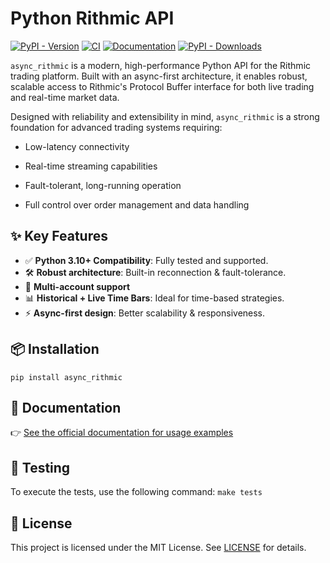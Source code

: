 # Python Rithmic API

[![PyPI - Version](https://img.shields.io/pypi/v/async_rithmic)](https://pypi.org/project/async-rithmic/)
[![CI](https://github.com/rundef/async_rithmic/actions/workflows/ci.yml/badge.svg)](https://github.com/rundef/async_rithmic/actions/workflows/ci.yml)
[![Documentation](https://app.readthedocs.org/projects/async-rithmic/badge/?version=latest)](https://async-rithmic.readthedocs.io/en/latest/)
[![PyPI - Downloads](https://img.shields.io/pypi/dm/async_rithmic)](https://pypistats.org/packages/async-rithmic)

`async_rithmic` is a modern, high-performance Python API for the Rithmic trading platform.
Built with an async-first architecture, it enables robust, scalable access to Rithmic's Protocol Buffer interface for both live trading and real-time market data.

Designed with reliability and extensibility in mind, `async_rithmic` is a strong foundation for advanced trading systems requiring:

- Low-latency connectivity

- Real-time streaming capabilities

- Fault-tolerant, long-running operation

- Full control over order management and data handling

## ✨ Key Features

- ✅ **Python 3.10+ Compatibility**: Fully tested and supported.
- 🛠️ **Robust architecture**: Built-in reconnection & fault-tolerance.
- 👥 **Multi-account support**
- 📊 **Historical + Live Time Bars**: Ideal for time-based strategies.
- ⚡ **Async-first design**: Better scalability & responsiveness.

## 📦 Installation

```
pip install async_rithmic
```

## 📘 Documentation

👉 [See the official documentation for usage examples](https://async-rithmic.readthedocs.io/en/latest/)

## 🧪 Testing

To execute the tests, use the following command: `make tests`

## 📄 License

This project is licensed under the MIT License.
See [LICENSE](LICENSE) for details.
